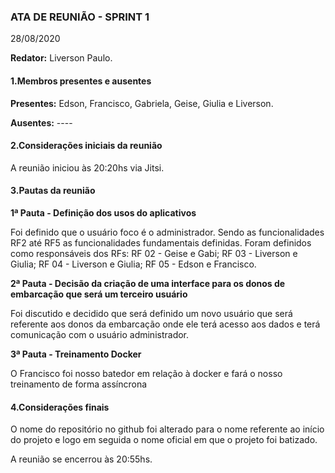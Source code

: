
### ATA DE REUNIÃO - SPRINT 1
28/08/2020

**Redator:** Liverson Paulo.

#### 1.Membros presentes e ausentes

**Presentes:** Edson, Francisco, Gabriela, Geise, Giulia e Liverson.

**Ausentes:** ----

#### 2.Considerações iniciais da reunião

A reunião iniciou às 20:20hs via Jitsi.

#### 3.Pautas da reunião

**1ª Pauta - Definição dos usos do aplicativos**

Foi definido que o usuário foco é o administrador. Sendo as funcionalidades RF2 até RF5 as funcionalidades fundamentais definidas.
Foram definidos como responsáveis dos RFs:
RF 02 - Geise e Gabi;
RF 03 - Liverson e Giulia;
RF 04 - Liverson e Giulia;
RF 05 - Edson e Francisco.

**2ª Pauta - Decisão da criação de uma interface para os donos de embarcação que será um terceiro usuário**

Foi discutido e decidido que será definido um novo usuário que será referente aos donos da embarcação onde ele terá acesso aos dados e terá comunicação com o usuário administrador.

**3ª Pauta - Treinamento Docker**

O Francisco foi nosso batedor em relação à docker e fará o nosso treinamento de forma assíncrona

#### 4.Considerações finais

O nome do repositório no github foi alterado para o nome referente ao início do projeto e logo em seguida o nome oficial em que o projeto foi batizado.

A reunião se encerrou às 20:55hs.